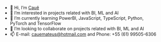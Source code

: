 - 👋 Hi, I’m [Cauê](https://github.com/caue96)
- 👀 I’m interested in projects related with BI, ML and AI
- 🌱 I’m currently learning PowerBI, JavaScript, TypeScript, Python, PyTorch and TensorFlow
- 💞️ I’m looking to collaborate on projects related with BI, ML and AI
- 📫 E-mail: [cauemateus@hotmail.com](mailto:cauemateus@hotmail.com) and Phone: +55 (61) 99505-6306

<!---
caue96/caue96 is a ✨ special ✨ repository because its `README.md` (this file) appears on your GitHub profile.
You can click the Preview link to take a look at your changes.
--->
